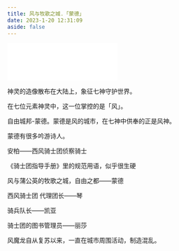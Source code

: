 ```yaml
---
title: 风与牧歌之城.「蒙德」
date: 2023-1-20 12:31:09
aside: false
---
```


<iframe frameborder="no" border="0" marginwidth="0" marginheight="0" width=50% height=86 src="//music.163.com/outchain/player?type=2&id=1481392245&auto=1&height=66"></iframe>

神灵的造像散布在大陆上，象征七神守护世界。

在七位元素神灵中，这一位掌控的是「风」。

自由城邦-蒙德。蒙德是风的城市，在七神中供奉的正是风神。

蒙德有很多吟游诗人。



安柏——西风骑士团侦察骑士



《骑士团指导手册》里的规范用语，似乎很生硬



风与蒲公英的牧歌之城，自由之都——蒙德



西风骑士团 代理团长——琴



骑兵队长——凯亚



骑士团的图书管理员——丽莎



风魔龙自从复苏以来，一直在城市周围活动，制造混乱。
